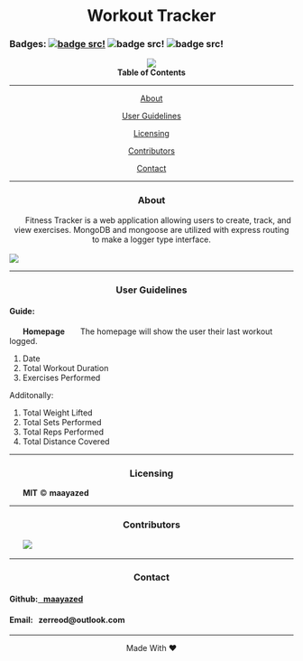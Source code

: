 <div align='center'>
<h1><strong>Workout Tracker</strong></h1>
</div>

### Badges: [![badge src!](https://img.shields.io/badge/license-MIT-blue)](https://opensource.org/licenses) ![badge src!](https://img.shields.io/badge/-mongoDB-green) ![badge src!](https://img.shields.io/badge/-mongoose-red)

<div align='center'>
<img src='https://user-images.githubusercontent.com/79816212/130377649-87ca0938-aeea-4dba-bc64-12561d8b2132.gif'/>
</div>

<div align='center'>
<strong>Table of Contents</strong>  
<hr>
    <p><a href='#desc'>About</a></p>
    <p><a href='#user'>User Guidelines</a></p>
    <p><a href='#license'>Licensing</a></p>
    <p><a href='#contribute'>Contributors</a></p>
    <p><a href='#contact'>Contact</a></p>

<hr>
</div>

<div align='center'>
    <h3><a id='desc'>About</a></h3>
</div>

<div align='center'>
&nbsp;&nbsp;&nbsp;&nbsp;&nbsp;&nbsp;Fitness Tracker is a web application allowing users to create, track, and view exercises. MongoDB and mongoose are utilized with express routing to make a logger type interface.
</div>

<br>
 
<img src='https://user-images.githubusercontent.com/79816212/130377791-297219ce-6dfd-42cd-8e6e-b0227c7099db.png'/>

<hr>

<div align='center'>
    <h3><a id='user'>User Guidelines</a></h3>
</div>

<div>
<h4>Guide: </h4> 
&nbsp;&nbsp;&nbsp;&nbsp;&nbsp;&nbsp;<strong>Homepage</strong>
&nbsp;&nbsp;&nbsp;&nbsp;&nbsp;&nbsp;The homepage will show the user their last workout logged.
    <ol>
        <li>Date</li>
        <li>Total Workout Duration</li>
        <li>Exercises Performed</li>
    </ol>
    Additonally:
    <ol>
        <li>Total Weight Lifted</li>
        <li>Total Sets Performed</li>
        <li>Total Reps Performed</li>
        <li>Total Distance Covered</li>
    </ol>
</div>

<hr>

<div align='center'>
    <h3><a id='license'>Licensing</a></h3>
</div>

<div>
&nbsp;&nbsp;&nbsp;&nbsp;&nbsp;&nbsp;<strong>MIT</strong> © <strong>maayazed</strong>
</div>

<hr>

<div align='center'>
    <h3><a id='contribute'>Contributors</a></h3>
</div>

<div>
&nbsp;&nbsp;&nbsp;&nbsp;&nbsp;&nbsp;<a href='https://github.com/maayazed/'><img src='https://img.shields.io/badge/User-maayazed-blue'></a>
</div>

<hr>

<div align='center'>
    <h3><a id='contact'>Contact</a></h3>
</div>

<div>
<h4>Github:<a href='https://github.com/maayazed/'>&nbsp;&nbsp;&nbsp;maayazed</a></h4>
<h4>Email:&nbsp;&nbsp;&nbsp;zerreod@outlook.com</h4>
</div>

<hr>

<div align="center">Made With ❤️</div>
